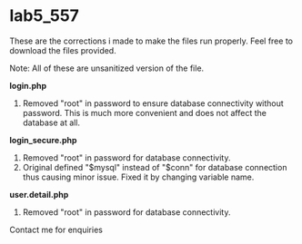 # lab5_557
These are the corrections i made to make the files run properly.
Feel free to download the files provided.

Note: All of these are unsanitized version of the file. 

**login.php**
1. Removed "root" in password to ensure database connectivity without password. This is much more convenient and does not affect the database at all.

**login_secure.php**
1. Removed "root" in password for database connectivity.
2. Original defined "$mysql" instead of "$conn" for database connection thus causing minor issue. Fixed it by changing variable name.

**user.detail.php**
1. Removed "root" in password for database connectivity.


Contact me for enquiries
